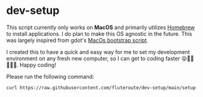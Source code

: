 # dev-setup

This script currently only works on **MacOS** and primarily utilizes [Homebrew](https://brew.sh/) to install applications. I do plan to make this OS agnostic in the future. This was largely inspired from gdot's [MacOs bootstrap script](https://github.com/gerryhernandez/gdot/blob/main/.gscripts/macos/bootstrap_macos.sh).

I created this to have a quick and easy way for me to set my development environment on any fresh new computer, so I can get to coding faster 😝🥷🏻👩🏼‍💻. Happy coding!

Please run the following command:

```bash
curl https://raw.githubusercontent.com/fluteroute/dev-setup/main/setup-macOS.sh | /bin/bash
```
